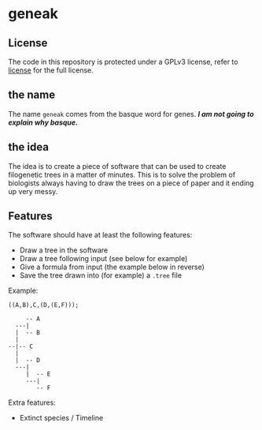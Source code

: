 # geneak

## License
The code in this repository is protected under a GPLv3 license, refer to [license](license) for the full license.

## the name
The name `geneak` comes from the basque word for genes.
___I am not going to explain why basque.___

## the idea
The idea is to create a piece of software that can be used to create filogenetic trees in a matter of minutes. This is to solve the problem of biologists always having to draw the trees on a piece of paper and it ending up very messy.

## Features
The software should have at least the following features:
- Draw a tree in the software
- Draw a tree following input (see below for example)
- Give a formula from input (the example below in reverse)
- Save the tree drawn into (for example) a `.tree` file

Example:
```
((A,B),C,(D,(E,F)));

     -- A
  ---|
  |  -- B
  |
--|-- C
  |
  |  -- D
  ---|
     |  -- E
     ---|
        -- F
```

Extra features:
- Extinct species / Timeline
